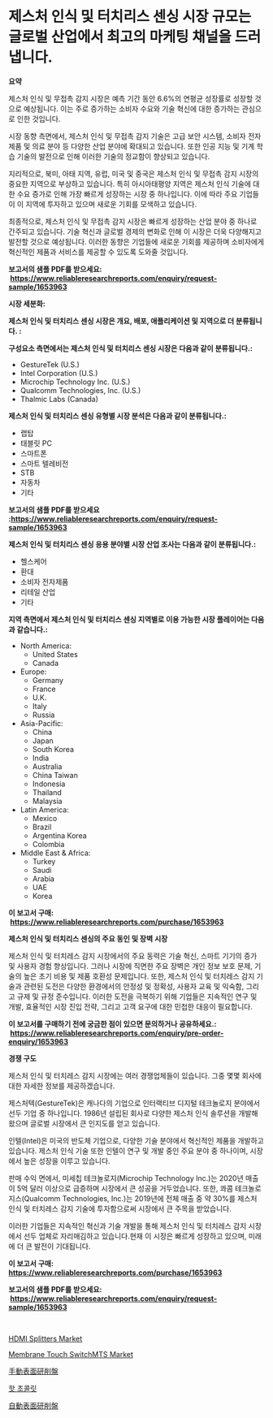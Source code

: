 <p><h1>제스처 인식 및 터치리스 센싱 시장 규모는 글로벌 산업에서 최고의 마케팅 채널을 드러냅니다.</h1></p><p><strong>요약</strong></p>
<p><p>제스처 인식 및 무접촉 감지 시장은 예측 기간 동안 6.6%의 연평균 성장률로 성장할 것으로 예상됩니다. 이는 주로 증가하는 소비자 수요와 기술 혁신에 대한 증가하는 관심으로 인한 것입니다.</p><p>시장 동향 측면에서, 제스처 인식 및 무접촉 감지 기술은 고급 보안 시스템, 소비자 전자 제품 및 의료 분야 등 다양한 산업 분야에 확대되고 있습니다. 또한 인공 지능 및 기계 학습 기술의 발전으로 인해 이러한 기술의 정교함이 향상되고 있습니다.</p><p>지리적으로, 북미, 아태 지역, 유럽, 미국 및 중국은 제스처 인식 및 무접촉 감지 시장의 중요한 지역으로 부상하고 있습니다. 특히 아시아태평양 지역은 제스처 인식 기술에 대한 수요 증가로 인해 가장 빠르게 성장하는 시장 중 하나입니다. 이에 따라 주요 기업들이 이 지역에 투자하고 있으며 새로운 기회를 모색하고 있습니다.</p><p>최종적으로, 제스처 인식 및 무접촉 감지 시장은 빠르게 성장하는 산업 분야 중 하나로 간주되고 있습니다. 기술 혁신과 글로벌 경제의 변화로 인해 이 시장은 더욱 다양해지고 발전할 것으로 예상됩니다. 이러한 동향은 기업들에 새로운 기회를 제공하며 소비자에게 혁신적인 제품과 서비스를 제공할 수 있도록 도와줄 것입니다.</p></p>
<p><strong>보고서의 샘플 PDF를 받으세요: &nbsp;<a href="https://www.reliableresearchreports.com/enquiry/request-sample/1653963">https://www.reliableresearchreports.com/enquiry/request-sample/1653963</a></strong></p>
<p><strong>시장 세분화:</strong></p>
<p><strong> 제스처 인식 및 터치리스 센싱 시장은 개요, 배포, 애플리케이션 및 지역으로 더 분류됩니다. :</strong></p>
<p><strong>구성요소 측면에서는 제스처 인식 및 터치리스 센싱 시장은 다음과 같이 분류됩니다.:</strong></p>
<p><ul><li>GestureTek (U.S.)</li><li>Intel Corporation (U.S.)</li><li>Microchip Technology Inc. (U.S.)</li><li>Qualcomm Technologies, Inc. (U.S.)</li><li>Thalmic Labs (Canada)</li></ul></p>
<p><strong> 제스처 인식 및 터치리스 센싱 유형별 시장 분석은 다음과 같이 분류됩니다.:</strong></p>
<p><ul><li>랩탑</li><li>태블릿 PC</li><li>스마트폰</li><li>스마트 텔레비전</li><li>STB</li><li>자동차</li><li>기타</li></ul></p>
<p><strong>보고서의 샘플 PDF를 받으세요 :<a href="https://www.reliableresearchreports.com/enquiry/request-sample/1653963">https://www.reliableresearchreports.com/enquiry/request-sample/1653963</a></strong></p>
<p><strong> 제스처 인식 및 터치리스 센싱 응용 분야별 시장 산업 조사는 다음과 같이 분류됩니다.:</strong></p>
<p><ul><li>헬스케어</li><li>환대</li><li>소비자 전자제품</li><li>리테일 산업</li><li>기타</li></ul></p>
<p><strong>지역 측면에서 제스처 인식 및 터치리스 센싱 지역별로 이용 가능한 시장 플레이어는 다음과 같습니다.:</strong></p>
<p><ul>
    <li>
        North America:
        <ul>
            <li>United States</li>
            <li>Canada</li>
        </ul>
    </li>
    <li>
        Europe:
        <ul>
            <li>Germany</li>
            <li>France</li>
            <li>U.K.</li>
            <li>Italy</li>
            <li>Russia</li>
        </ul>
    </li>
    <li>
        Asia-Pacific:
        <ul>
            <li>China</li>
            <li>Japan</li>
            <li>South Korea</li>
            <li>India</li>
            <li>Australia</li>
            <li>China Taiwan</li>
            <li>Indonesia</li>
            <li>Thailand</li>
            <li>Malaysia</li>
        </ul>
    </li>
    <li>
        Latin America:
        <ul>
            <li>Mexico</li>
            <li>Brazil</li>
            <li>Argentina Korea</li>
            <li>Colombia</li>
        </ul>
    </li>
    <li>
        Middle East & Africa:
        <ul>
            <li>Turkey</li>
            <li>Saudi</li>
            <li>Arabia</li>
            <li>UAE</li>
            <li>Korea</li>
        </ul>
    </li>
    </ul></p>
<p><strong>이 보고서 구매: &nbsp;<a href="https://www.reliableresearchreports.com/purchase/1653963">https://www.reliableresearchreports.com/purchase/1653963</a></strong></p>
<p><strong>제스처 인식 및 터치리스 센싱의 주요 동인 및 장벽 시장</strong></p>
<p><p>제스처 인식 및 터치레스 감지 시장에서의 주요 동력은 기술 혁신, 스마트 기기의 증가 및 사용자 경험 향상입니다. 그러나 시장에 직면한 주요 장벽은 개인 정보 보호 문제, 기술의 높은 초기 비용 및 제품 호환성 문제입니다. 또한, 제스처 인식 및 터치레스 감지 기술과 관련된 도전은 다양한 환경에서의 안정성 및 정확성, 사용자 교육 및 익숙함, 그리고 규제 및 규정 준수입니다. 이러한 도전을 극복하기 위해 기업들은 지속적인 연구 및 개발, 효율적인 시장 진입 전략, 그리고 고객 요구에 대한 민첩한 대응이 필요합니다.</p></p>
<p><strong>이 보고서를 구매하기 전에 궁금한 점이 있으면 문의하거나 공유하세요.: &nbsp;<a href="https://www.reliableresearchreports.com/enquiry/pre-order-enquiry/1653963">https://www.reliableresearchreports.com/enquiry/pre-order-enquiry/1653963</a></strong></p>
<p><strong>경쟁 구도</strong></p>
<p><p>제스처 인식 및 터치레스 감지 시장에는 여러 경쟁업체들이 있습니다. 그중 몇몇 회사에 대한 자세한 정보를 제공하겠습니다.</p><p>제스처텍(GestureTek)은 캐나다의 기업으로 인터랙티브 디지털 테크놀로지 분야에서 선두 기업 중 하나입니다. 1986년 설립된 회사로 다양한 제스처 인식 솔루션을 개발해왔으며 글로벌 시장에서 큰 인지도를 얻고 있습니다. </p><p>인텔(Intel)은 미국의 반도체 기업으로, 다양한 기술 분야에서 혁신적인 제품을 개발하고 있습니다. 제스처 인식 기술 또한 인텔이 연구 및 개발 중인 주요 분야 중 하나이며, 시장에서 높은 성장을 이루고 있습니다.</p><p>판매 수익 면에서, 미세칩 테크놀로지(Microchip Technology Inc.)는 2020년 매출이 5억 달러 이상으로 급증하며 시장에서 큰 성공을 거두었습니다. 또한, 콰콤 테크놀로지스(Qualcomm Technologies, Inc.)는 2019년에 전체 매출 중 약 30%를 제스처 인식 및 터치레스 감지 기술에 투자함으로써 시장에서 큰 주목을 받았습니다.</p><p>이러한 기업들은 지속적인 혁신과 기술 개발을 통해 제스처 인식 및 터치레스 감지 시장에서 선두 업체로 자리매김하고 있습니다.현재 이 시장은 빠르게 성장하고 있으며, 미래에 더 큰 발전이 기대됩니다.</p></p>
<p><strong>이 보고서 구매: &nbsp; <a href="https://www.reliableresearchreports.com/purchase/1653963">https://www.reliableresearchreports.com/purchase/1653963</a></strong></p>
<p><strong>보고서의 샘플 PDF를 받으세요: &nbsp;<a href="https://www.reliableresearchreports.com/enquiry/request-sample/1653963">https://www.reliableresearchreports.com/enquiry/request-sample/1653963</a></strong><strong></strong></p>
<p>&nbsp;</p>
<p><p><a href="https://github.com/sonuprakash1/Market-Research-Report-List-2/blob/main/hdmi-splitters-market.md">HDMI Splitters Market</a></p><p><a href="https://medium.com/@chiragreportprime/membrane-touch-switchmts-market-furnishes-information-on-market-share-market-trends-and-market-c4b5cfcb096e">Membrane Touch SwitchMTS Market</a></p><p><a href="https://github.com/ReyesKohler20231/Market-Research-Report-List-1/blob/main/622696511860.md">手動表面研削盤</a></p><p><a href="https://github.com/vsn7qpua81q/Market-Research-Report-List-1/blob/main/388309411032.md">핫 초콜릿</a></p><p><a href="https://github.com/adcxff01450218/Market-Research-Report-List-1/blob/main/638516611859.md">自動表面研削盤</a></p></p>